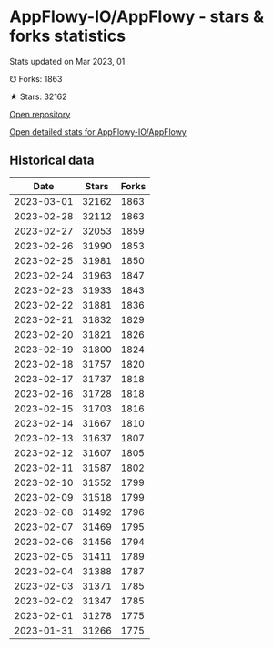 # AppFlowy-IO/AppFlowy - stars & forks statistics

Stats updated on Mar 2023, 01

☋ Forks: 1863

★ Stars: 32162

[Open repository](https://github.com/AppFlowy-IO/AppFlowy)

[Open detailed stats for AppFlowy-IO/AppFlowy](https://reviewgithub.com/rep/AppFlowy-IO/AppFlowy)

## Historical data
| Date | Stars | Forks |
|------|-------|-------|
| 2023-03-01 | 32162 | 1863 | 
| 2023-02-28 | 32112 | 1863 | 
| 2023-02-27 | 32053 | 1859 | 
| 2023-02-26 | 31990 | 1853 | 
| 2023-02-25 | 31981 | 1850 | 
| 2023-02-24 | 31963 | 1847 | 
| 2023-02-23 | 31933 | 1843 | 
| 2023-02-22 | 31881 | 1836 | 
| 2023-02-21 | 31832 | 1829 | 
| 2023-02-20 | 31821 | 1826 | 
| 2023-02-19 | 31800 | 1824 | 
| 2023-02-18 | 31757 | 1820 | 
| 2023-02-17 | 31737 | 1818 | 
| 2023-02-16 | 31728 | 1818 | 
| 2023-02-15 | 31703 | 1816 | 
| 2023-02-14 | 31667 | 1810 | 
| 2023-02-13 | 31637 | 1807 | 
| 2023-02-12 | 31607 | 1805 | 
| 2023-02-11 | 31587 | 1802 | 
| 2023-02-10 | 31552 | 1799 | 
| 2023-02-09 | 31518 | 1799 | 
| 2023-02-08 | 31492 | 1796 | 
| 2023-02-07 | 31469 | 1795 | 
| 2023-02-06 | 31456 | 1794 | 
| 2023-02-05 | 31411 | 1789 | 
| 2023-02-04 | 31388 | 1787 | 
| 2023-02-03 | 31371 | 1785 | 
| 2023-02-02 | 31347 | 1785 | 
| 2023-02-01 | 31278 | 1775 | 
| 2023-01-31 | 31266 | 1775 | 

